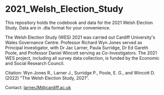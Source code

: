# 2021_Welsh_Election_Study
This repository holds the codebook and data for the 2021 Welsh Election Study. Data are in .dta format for your convenience.

The Welsh Election Study (WES) 2021 was carried out Cardiff University's Wales Governance Centre. Professor Richard Wyn Jones served as Principal Investigator, with Dr Jac Larner, Paula Surridge, Dr Ed Gareth Poole, and Professor Daniel Wincott serving as Co-Investigators. The 2021 WES project, including all survey data collection, is funded by the Economic and Social Research Council.

Citation: Wyn Jones R., Larner J., Surridge P., Poole, E. G., and Wincott D. (2022) "The Welsh Election Study, 2021". 

Contact: larnerJM@cardiff.ac.uk 
